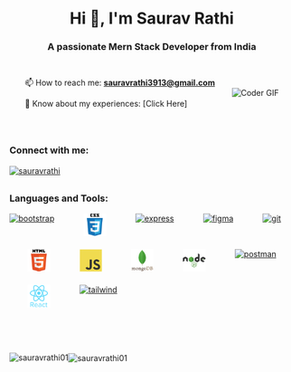 <h1 align="center">Hi 👋, I'm Saurav Rathi</h1>
<h3 align="center">A passionate Mern Stack Developer from India</h3>



<div style="display: flex; justify-content: center; align-items: center; margin-top: 30px;">
  <!-- Left content (email and experience link) -->
  <div style="text-align: left; margin-right: 30px;">
    <p>📫 How to reach me: <strong><a href="mailto:sauravrathi3913@gmail.com">sauravrathi3913@gmail.com</a></strong></p>
    <p>📄 Know about my experiences: <a href="https://bit.ly/403YhOk" target="_blank" style="text-decoration: none;">[Click Here]</a></p>
  </div>

  <!-- Right content (GIF) -->
  <div>
    <img alt="Coder GIF" height="250" width="350" src="https://miro.medium.com/max/1360/0*7Q3yvSIv_t0ioJ-Z.gif" />
  </div>
</div>

<h3 align="left" style="margin-top: 50px;">Connect with me:</h3>
<p align="left" style="margin-bottom: 30px;">
  <a href="https://linkedin.com/in/sauravrathi" target="blank">
    <img align="center" src="https://raw.githubusercontent.com/rahuldkjain/github-profile-readme-generator/master/src/images/icons/Social/linked-in-alt.svg" alt="sauravrathi" height="30" width="40" />
  </a>
</p>

<h3 align="left">Languages and Tools:</h3>
<p align="left" style="display: flex; flex-wrap: wrap; gap: 20px; margin-bottom: 30px;">
  <a href="https://getbootstrap.com" target="_blank" rel="noreferrer">
    <img src="https://cdn-icons-png.flaticon.com/512/5968/5968672.png" alt="bootstrap" width="40" height="40" />
  </a> &nbsp;&nbsp;&nbsp;
  <a href="https://www.w3schools.com/css/" target="_blank" rel="noreferrer">
    <img src="https://raw.githubusercontent.com/devicons/devicon/master/icons/css3/css3-original-wordmark.svg" alt="css3" width="40" height="40" />
  </a> &nbsp;&nbsp;&nbsp;
  <a href="https://expressjs.com" target="_blank" rel="noreferrer">
    <img src="https://ajeetchaulagain.com/static/7cb4af597964b0911fe71cb2f8148d64/87351/express-js.png" alt="express" width="40" height="40" />
  </a> &nbsp;&nbsp;&nbsp;
  <a href="https://www.figma.com/" target="_blank" rel="noreferrer">
    <img src="https://www.vectorlogo.zone/logos/figma/figma-icon.svg" alt="figma" width="40" height="40" />
  </a> &nbsp;&nbsp;&nbsp;
  <a href="https://git-scm.com/" target="_blank" rel="noreferrer">
    <img src="https://www.vectorlogo.zone/logos/git-scm/git-scm-icon.svg" alt="git" width="40" height="40" />
  </a> &nbsp;&nbsp;&nbsp;
  <a href="https://www.w3.org/html/" target="_blank" rel="noreferrer">
    <img src="https://raw.githubusercontent.com/devicons/devicon/master/icons/html5/html5-original-wordmark.svg" alt="html5" width="40" height="40" />
  </a> &nbsp;&nbsp;&nbsp;
  <a href="https://developer.mozilla.org/en-US/docs/Web/JavaScript" target="_blank" rel="noreferrer">
    <img src="https://raw.githubusercontent.com/devicons/devicon/master/icons/javascript/javascript-original.svg" alt="javascript" width="40" height="40" />
  </a> &nbsp;&nbsp;&nbsp;
  <a href="https://www.mongodb.com/" target="_blank" rel="noreferrer">
    <img src="https://raw.githubusercontent.com/devicons/devicon/master/icons/mongodb/mongodb-original-wordmark.svg" alt="mongodb" width="40" height="40" />
  </a> &nbsp;&nbsp;&nbsp;
  <a href="https://nodejs.org" target="_blank" rel="noreferrer">
    <img src="https://raw.githubusercontent.com/devicons/devicon/master/icons/nodejs/nodejs-original-wordmark.svg" alt="nodejs" width="40" height="40" />
  </a> &nbsp;&nbsp;&nbsp;
  <a href="https://postman.com" target="_blank" rel="noreferrer">
    <img src="https://www.vectorlogo.zone/logos/getpostman/getpostman-icon.svg" alt="postman" width="40" height="40" />
  </a> &nbsp;&nbsp;&nbsp;
  <a href="https://reactjs.org/" target="_blank" rel="noreferrer">
    <img src="https://raw.githubusercontent.com/devicons/devicon/master/icons/react/react-original-wordmark.svg" alt="react" width="40" height="40" />
  </a> &nbsp;&nbsp;&nbsp;
  <a href="https://tailwindcss.com/" target="_blank" rel="noreferrer">
    <img src="https://www.vectorlogo.zone/logos/tailwindcss/tailwindcss-icon.svg" alt="tailwind" width="40" height="40" />
  </a>
</p>
</br>
<div align="left" style="margin-top: 30px;">
  <p>
    <img align="left" src="https://github-readme-stats.vercel.app/api/top-langs?username=sauravrathi01&show_icons=true&locale=en&layout=compact" alt="sauravrathi01" />
  </p>
  
  <p>
    <img align="center" src="https://github-readme-stats.vercel.app/api?username=sauravrathi01&show_icons=true&locale=en" alt="sauravrathi01" />
  </p>
</div>
